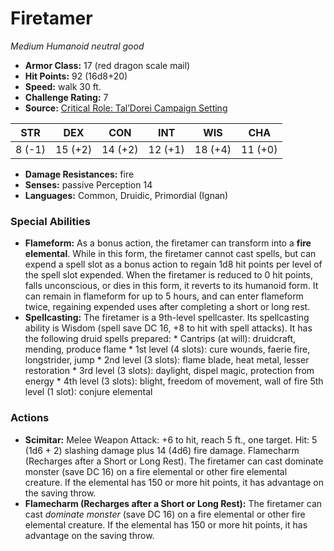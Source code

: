 # Firetamer

*Medium* *Humanoid* *neutral good*

- **Armor Class:** 17 (red dragon scale mail)
- **Hit Points:** 92 (16d8+20)
- **Speed:** walk 30 ft.
- **Challenge Rating:** 7
- **Source:** [Critical Role: Tal’Dorei Campaign Setting](https://https://greenronin.com/blog/2017/09/25/ronin-round-table-integrating-wizards-5e-adventures-with-the-taldorei-campaign-setting/)

| STR | DEX | CON | INT | WIS | CHA |
| --- | --- | --- | --- | --- | --- |
| 8 (-1) | 15 (+2) | 14 (+2) | 12 (+1) | 18 (+4) | 11 (+0) |

- **Damage Resistances:** fire
- **Senses:** passive Perception 14
- **Languages:** Common, Druidic, Primordial (Ignan)
### Special Abilities
- **Flameform:** As a bonus action, the firetamer can transform into a **fire elemental**. While in this form, the firetamer cannot cast spells, but can expend a spell slot as a bonus action to regain 1d8 hit points per level of the spell slot expended. When the firetamer is reduced to 0 hit points, falls unconscious, or dies in this form, it reverts to its humanoid form. It can remain in flameform for up to 5 hours, and can enter flameform twice, regaining expended uses after completing a short or long rest.
- **Spellcasting:** The firetamer is a 9th-level spellcaster. Its spellcasting ability is Wisdom (spell save DC 16, +8 to hit with spell attacks). It has the following druid spells prepared:  * Cantrips (at will): druidcraft, mending, produce flame * 1st level (4 slots): cure wounds, faerie fire, longstrider, jump * 2nd level (3 slots): flame blade, heat metal, lesser restoration * 3rd level (3 slots): daylight, dispel magic, protection from energy * 4th level (3 slots): blight, freedom of movement, wall of fire 5th level (1 slot): conjure elemental
### Actions
- **Scimitar:** Melee Weapon Attack: +6 to hit, reach 5 ft., one target. Hit: 5 (1d6 + 2) slashing damage plus 14 (4d6) fire damage. Flamecharm (Recharges after a Short or Long Rest). The firetamer can cast dominate monster (save DC 16) on a fire elemental or other fire elemental creature. If the elemental has 150 or more hit points, it has advantage on the saving throw.
- **Flamecharm (Recharges after a Short or Long Rest):** The firetamer can cast _dominate monster_ (save DC 16) on a fire elemental or other fire elemental creature. If the elemental has 150 or more hit points, it has advantage on the saving throw.
